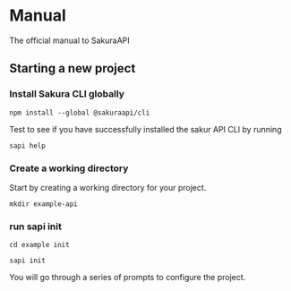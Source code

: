 # Manual
The official manual to SakuraAPI

## Starting a new project
### Install Sakura CLI globally
`npm install --global @sakuraapi/cli`

Test to see if you have successfully installed the sakur API CLI by running 

`sapi help`
### Create a working directory
Start by creating a working directory for your project.

`mkdir example-api`
### run sapi init
`cd example init`

`sapi init`

You will go through a series of prompts to configure the project.  

